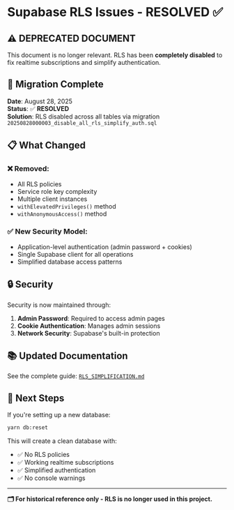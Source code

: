 # Supabase RLS Issues - RESOLVED ✅

## ⚠️ **DEPRECATED DOCUMENT** 

This document is no longer relevant. RLS has been **completely disabled** to fix realtime subscriptions and simplify authentication.

## 🔄 **Migration Complete**

**Date**: August 28, 2025  
**Status**: ✅ **RESOLVED**  
**Solution**: RLS disabled across all tables via migration `20250828000003_disable_all_rls_simplify_auth.sql`

## 📋 **What Changed**

### ❌ **Removed:**
- All RLS policies
- Service role key complexity
- Multiple client instances
- `withElevatedPrivileges()` method
- `withAnonymousAccess()` method

### ✅ **New Security Model:**
- Application-level authentication (admin password + cookies)
- Single Supabase client for all operations
- Simplified database access patterns

## 🔒 **Security**

Security is now maintained through:
1. **Admin Password**: Required to access admin pages
2. **Cookie Authentication**: Manages admin sessions
3. **Network Security**: Supabase's built-in protection

## 📚 **Updated Documentation**

See the complete guide: [`RLS_SIMPLIFICATION.md`](./RLS_SIMPLIFICATION.md)

## 🚀 **Next Steps**

If you're setting up a new database:

```bash
yarn db:reset
```

This will create a clean database with:
- ✅ No RLS policies
- ✅ Working realtime subscriptions  
- ✅ Simplified authentication
- ✅ No console warnings

---

**🗂️ For historical reference only - RLS is no longer used in this project.**